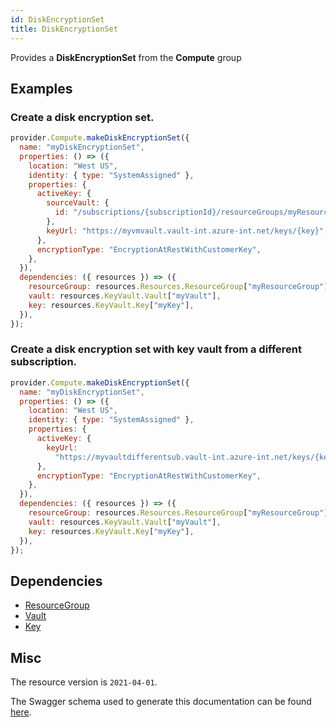 ```yaml
---
id: DiskEncryptionSet
title: DiskEncryptionSet
---
```

Provides a **DiskEncryptionSet** from the **Compute** group
## Examples
### Create a disk encryption set.
```js
provider.Compute.makeDiskEncryptionSet({
  name: "myDiskEncryptionSet",
  properties: () => ({
    location: "West US",
    identity: { type: "SystemAssigned" },
    properties: {
      activeKey: {
        sourceVault: {
          id: "/subscriptions/{subscriptionId}/resourceGroups/myResourceGroup/providers/Microsoft.KeyVault/vaults/myVMVault",
        },
        keyUrl: "https://myvmvault.vault-int.azure-int.net/keys/{key}",
      },
      encryptionType: "EncryptionAtRestWithCustomerKey",
    },
  }),
  dependencies: ({ resources }) => ({
    resourceGroup: resources.Resources.ResourceGroup["myResourceGroup"],
    vault: resources.KeyVault.Vault["myVault"],
    key: resources.KeyVault.Key["myKey"],
  }),
});

```

### Create a disk encryption set with key vault from a different subscription.
```js
provider.Compute.makeDiskEncryptionSet({
  name: "myDiskEncryptionSet",
  properties: () => ({
    location: "West US",
    identity: { type: "SystemAssigned" },
    properties: {
      activeKey: {
        keyUrl:
          "https://myvaultdifferentsub.vault-int.azure-int.net/keys/{key}",
      },
      encryptionType: "EncryptionAtRestWithCustomerKey",
    },
  }),
  dependencies: ({ resources }) => ({
    resourceGroup: resources.Resources.ResourceGroup["myResourceGroup"],
    vault: resources.KeyVault.Vault["myVault"],
    key: resources.KeyVault.Key["myKey"],
  }),
});

```
## Dependencies
- [ResourceGroup](../Resources/ResourceGroup.md)
- [Vault](../KeyVault/Vault.md)
- [Key](../KeyVault/Key.md)
## Misc
The resource version is `2021-04-01`.

The Swagger schema used to generate this documentation can be found [here](https://github.com/Azure/azure-rest-api-specs/tree/main/specification/compute/resource-manager/Microsoft.Compute/stable/2021-04-01/disk.json).
